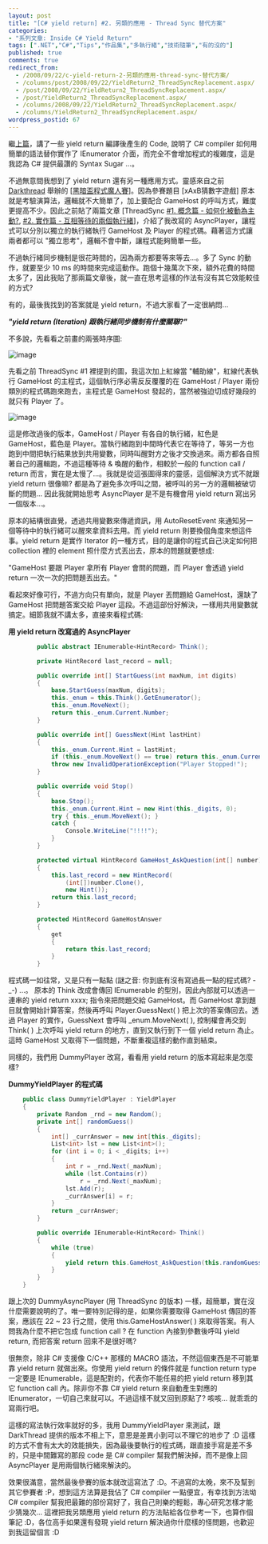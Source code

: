 ```yaml
---
layout: post
title: "[C# yield return] #2. 另類的應用 - Thread Sync 替代方案"
categories:
- "系列文章: Inside C# Yield Return"
tags: [".NET","C#","Tips","作品集","多執行緒","技術隨筆","有的沒的"]
published: true
comments: true
redirect_from:
  - /2008/09/22/c-yield-return-2-另類的應用-thread-sync-替代方案/
  - /columns/post/2008/09/22/YieldReturn2_ThreadSyncReplacement.aspx/
  - /post/2008/09/22/YieldReturn2_ThreadSyncReplacement.aspx/
  - /post/YieldReturn2_ThreadSyncReplacement.aspx/
  - /columns/2008/09/22/YieldReturn2_ThreadSyncReplacement.aspx/
  - /columns/YieldReturn2_ThreadSyncReplacement.aspx/
wordpress_postid: 67
---
```

繼[上篇](/post/C-yield-return-1-How-It-Work-.aspx)，講了一些 yield return 編譯後產生的 Code, 說明了 C# compiler 如何用簡單的語法替你實作了 IEnumerator 介面，而完全不會增加程式的複雜度，這是我認為 C# 提供最讚的 Syntax Sugar ...。

不過無意間我想到了 yield return 還有另一種應用方式。靈感來自之前 [Darkthread](http://blog.darkthread.net/) 舉辦的 [[黑暗盃程式魔人賽](http://blog.darkthread.net/blogs/darkthreadtw/archive/2008/09/02/coding-for-fun-contest-start.aspx)]。因為參賽題目 [xAxB猜數字遊戲] 原本就是考驗演算法，邏輯就不大簡單了，加上要配合 GameHost 的呼叫方式，難度更提高不少。因此之前貼了兩篇文章 [ThreadSync [#1. 概念篇 - 如何化被動為主動?](/post/Thread-Sync-1-e6a682e5bfb5e7af87-e5a682e4bd95e58c96e8a2abe58b95e782bae4b8bbe58b95.aspx), [#2. 實作篇 - 互相等待的兩個執行緒](/post/Thread-Sync-2-e5afa6e4bd9ce7af87-e4ba92e79bb8e7ad89e5be85e79a84e585a9e5808be59fb7e8a18ce7b792.aspx)]，介紹了我改寫的 AsyncPlayer，讓程式可以分別以獨立的執行緒執行 GameHost 及 Player 的程式碼。藉著這方式讓兩者都可以 "獨立思考"，邏輯不會中斷，讓程式能夠簡單一些。

不過執行緒同步機制是很花時間的，因為兩方都要等來等去...。多了 Sync 的動作，就要至少 10 ms 的時間來完成這動作。跑個十幾萬次下來，額外花費的時間太多了，因此我貼了那兩篇文章後，就一直在思考這樣的作法有沒有其它效能較佳的方式?

有的，最後我找到的答案就是 yield return，不過大家看了一定很納悶...

**_"yield return (Iteration) 跟執行緒同步機制有什麼關聯?"_**

不多說，先看看之前畫的兩張時序圖:

![image](/wp-content/be-files/WindowsLiveWriter/Cyieldreturn2.ThreadSync_FE89/image_6.png)

先看之前 ThreadSync #1 裡提到的圖，我這次加上紅線當 "輔助線"，紅線代表執行 GameHost 的主程式，這個執行序必需反反覆覆的在 GameHost / Player 兩份類別的程式碼跑來跑去，主程式是 GameHost 發起的，當然被強迫切成好幾段的就只有 Player 了。

![image](/wp-content/be-files/WindowsLiveWriter/Cyieldreturn2.ThreadSync_FE89/image_5.png)

這是修改過後的版本，GameHost / Player 有各自的執行緒，紅色是 GameHost，藍色是 Player。當執行緒跑到中間時代表它在等待了，等另一方也跑到中間把執行結果放到共用變數，同時叫醒對方之後才交換過來。兩方都各自照著自己的邏輯跑，不過這種等待 & 喚醒的動作，相較於一般的 function call / return 而言，實在是太慢了...。我就是從這張圖得來的靈感，這個解決方式不就跟 yield return 很像嘛? 都是為了避免多次呼叫之間，被呼叫的另一方的邏輯被破切斷的問題... 因此我就開始思考 AsyncPlayer 是不是有機會用 yield return 寫出另一個版本...。

原本的結構很直覺，透過共用變數來傳遞資訊，用 AutoResetEvent 來通知另一個等待中的執行緒可以醒來拿資料去用。而 yield return 則要換個角度來想這件事。yield return 是實作 Iterator 的一種方式，目的是讓你的程式自己決定如何把 collection 裡的 element 照什麼方式丟出去，原本的問題就要想成:

"GameHost 要跟 Player 拿所有 Player 會問的問題，而 Player 會透過 yield return 一次一次的把問題丟出去。"

看起來好像可行，不過方向只有單向，就是 Player 丟問題給 GameHost，還缺了 GameHost 把問題答案交給 Player 這段。不過這部份好解決，一樣用共用變數就搞定。細節我就不講太多，直接來看程式碼:

**用 yield return 改寫過的 AsyncPlayer**
```csharp
        public abstract IEnumerable<HintRecord> Think();

        private HintRecord last_record = null;

        public override int[] StartGuess(int maxNum, int digits)
        {
            base.StartGuess(maxNum, digits);
            this._enum = this.Think().GetEnumerator();
            this._enum.MoveNext();
            return this._enum.Current.Number;
        }

        public override int[] GuessNext(Hint lastHint)
        {
            this._enum.Current.Hint = lastHint;
            if (this._enum.MoveNext() == true) return this._enum.Current.Number;
            throw new InvalidOperationException("Player Stopped!");
        }

        public override void Stop()
        {
            base.Stop();
            this._enum.Current.Hint = new Hint(this._digits, 0);
            try { this._enum.MoveNext(); }
            catch {
                Console.WriteLine("!!!!");
            }
        }

        protected virtual HintRecord GameHost_AskQuestion(int[] number)
        {
            this.last_record = new HintRecord(
                (int[])number.Clone(),
                new Hint());
            return this.last_record;
        }

        protected HintRecord GameHostAnswer
        {
            get
            {
                return this.last_record;
            }
        }
```

程式碼一如往常，又是只有一點點 (謎之音: 你到底有沒有寫過長一點的程式碼? -_-) ...。 原本的 Think 改成會傳回 IEnumerable<HintRecord> 的型別，因此內部就可以透過一連串的 yield return xxxx; 指令來把問題交給 GameHost。而 GameHost 拿到題目就會開始計算答案，然後再呼叫 Player.GuessNext( ) 把上次的答案傳回去。透過 Player 的實作，GuessNext 會呼叫 _enum.MoveNext( ), 控制權會再交到 Think( ) 上次呼叫 yield return 的地方，直到又執行到下一個 yield return 為止。這時 GameHost 又取得下一個問題，不斷重複這樣的動作直到結束。

同樣的，我們用 DummyPlayer 改寫，看看用 yield return 的版本寫起來是怎麼樣?

**DummyYieldPlayer 的程式碼**
```csharp
    public class DummyYieldPlayer : YieldPlayer
    {
        private Random _rnd = new Random();
        private int[] randomGuess()
        {
            int[] _currAnswer = new int[this._digits];
            List<int> lst = new List<int>();
            for (int i = 0; i < _digits; i++)
            {
                int r = _rnd.Next(_maxNum);
                while (lst.Contains(r))
                    r = _rnd.Next(_maxNum);
                lst.Add(r);
                _currAnswer[i] = r;
            }
            return _currAnswer;
        }

        public override IEnumerable<HintRecord> Think()
        {
            while (true)
            {
                yield return this.GameHost_AskQuestion(this.randomGuess());
            }
        }
    }
```

跟上次的 DummyAsyncPlayer (用 ThreadSync 的版本) 一樣，超簡單，實在沒什麼需要說明的了。唯一要特別記得的是，如果你需要取得 GameHost 傳回的答案，應該在 22 ~ 23 行之間，使用 this.GameHostAnswer( ) 來取得答案。有人問我為什麼不把它包成 function call ? 在 function 內接到參數後呼叫 yield return, 而把答案 return 回來不是很好嗎?

很無奈，除非 C# 支援像 C/C++ 那樣的 MACRO 語法，不然這個東西是不可能單靠 yield return 就做出來。你使用 yield return 的條件就是 function return type 一定要是 IEnumerable<T>，這是配對的，代表你不能任易的把 yield return 移到其它 function call 內。除非你不靠 C# yield return 來自動產生對應的 IEnumerator，一切自己來就可以。不過這樣不就又回到原點了? 咳咳... 就乖乖的寫兩行吧。

這樣的寫法執行效率就好的多，我用 DummyYieldPlayer 來測試，跟 DarkThread 提供的版本不相上下，意思是差異小到可以不理它的地步了 :D 這樣的方式不會有太大的效能損失，因為最後要執行的程式碼，跟直接手寫是差不多的，只是中間難寫的那段 code 是 C# compiler 幫我們解決掉，而不是像上回 AsyncPlayer 是用兩個執行緒來解決的。

效果很滿意，當然最後參賽的版本就改這寫法了 :D。不過寫的太晚，來不及幫到其它參賽者 :P，想到這方法算是我佔了 C# compiler 一點便宜，有幸找到方法坳 C# compiler 幫我把最難的部份寫好了，我自己則樂的輕鬆，專心研究怎樣才能少猜幾次... 這裡把我另類應用 yield return 的方法貼給各位參考一下，也算作個筆記 :D，各位高手如果還有發現 yield return 解決過你什麼樣的怪問題，也歡迎到我這留個言 :D
